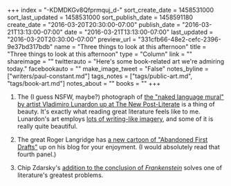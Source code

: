 +++
index = "-KDMDKGv8Qfprmquj_d-"
sort_create_date = 1458531000
sort_last_updated = 1458531000
sort_publish_date = 1458591180
create_date = "2016-03-20T20:30:00-07:00"
publish_date = "2016-03-21T13:13:00-07:00"
date = "2016-03-21T13:13:00-07:00"
last_updated = "2016-03-20T20:30:00-07:00"
preview_url = "331cfb66-48e2-cefc-2396-9e37bd317bdb"
name = "Three things to look at this afternoon"
title = "Three things to look at this afternoon"
type = "Column"
link = ""
shareimage = ""
twitterauto = "Here's some book-related art we're admiring today."
facebookauto = ""
make_image_tweet = "False"
notes_byline = ["writers/paul-constant.md"]
tags_notes = ["tags/public-art.md", "tags/book-art.md"]
notes_about = ""
books = ""
+++
1. The (I guess NSFW, maybe?) photograph of [the "naked language mural" by artist Vladimiro Lunardon up at The New Post-Literate](http://thenewpostliterate.blogspot.com/2016/03/naked-language-mural-by-vladimiro.html) is a thing of beauty. It's exactly what reading great literature feels like to me. Lunardon's art employs [lots of writing-like imagery](https://www.facebook.com/Vladimiro-lunardon-146087905413487/photos_stream), and some of it is really quite beautiful.

2. The great Roger Langridge has [a new cartoon of "Abandoned First Drafts"](http://hotelfred.blogspot.com/2016/03/abandoned-first-drafts.html) up on his blog for your enjoyment. (I would absolutely read that fourth panel.)

3. Chip Zdarsky's [addition to the conclusion of *Frankenstein*](http://zdarsky.tumblr.com/post/141274340631/huh-who-knew) solves one of literature's greatest problems.